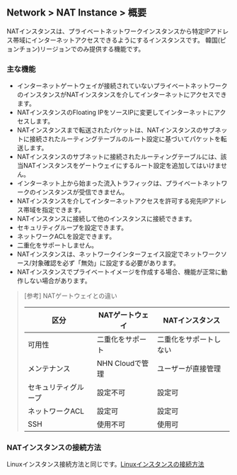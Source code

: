 ## Network > NAT Instance > 概要
NATインスタンスは、プライベートネットワークインスタンスから特定IPアドレス帯域にインターネットアクセスできるようにするインスタンスです。
韓国(ピョンチョン)リージョンでのみ提供する機能です。

### 主な機能
* インターネットゲートウェイが接続されていないプライベートネットワークのインスタンスがNATインスタンスを介してインターネットにアクセスできます。
* NATインスタンスのFloating IPをソースIPに変更してインターネットにアクセスします。
* NATインスタンスまで転送されたパケットは、NATインスタンスのサブネットに接続されたルーティングテーブルのルート設定に基づいてパケットを転送します。
* NATインスタンスのサブネットに接続されたルーティングテーブルには、該当NATインスタンスをゲートウェイにするルート設定を追加してはいけません。
* インターネット上から始まった流入トラフィックは、プライベートネットワークのインスタンスが受信できません。
* NATインスタンスを介してインターネットアクセスを許可する宛先IPアドレス帯域を指定できます。
* NATインスタンスに接続して他のインスタンスに接続できます。
* セキュリティグループを設定できます。
* ネットワークACLを設定できます。
* 二重化をサポートしません。
* NATインスタンスは、ネットワークインターフェイス設定でネットワークソース/対象確認を必ず「無効」に設定する必要があります。
* NATインスタンスでプライベートイメージを作成する場合、機能が正常に動作しない場合があります。

> [参考] NATゲートウェイとの違い
>
> | 区分 | NATゲートウェイ | NATインスタンス |
> |--|--|--|
> |可用性| 二重化をサポート | 二重化をサポートしない |
> |メンテナンス|NHN Cloudで管理| ユーザーが直接管理|
> |セキュリティグループ|設定不可| 設定可|
> |ネットワークACL| 設定可 | 設定可|
> |SSH|使用不可| 使用可|


### NATインスタンスの接続方法
Linuxインスタンス接続方法と同じです。[Linuxインスタンスの接続方法](https://docs.toast.com/ja/Compute/Instance/ja/overview/#linux)
